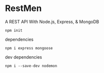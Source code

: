 # RestMen

A REST API With Node.js, Express, & MongoDB

`npm init`

dependencies

`npm i express mongoose`

dev dependencies

`npm i --save-dev nodemon`
